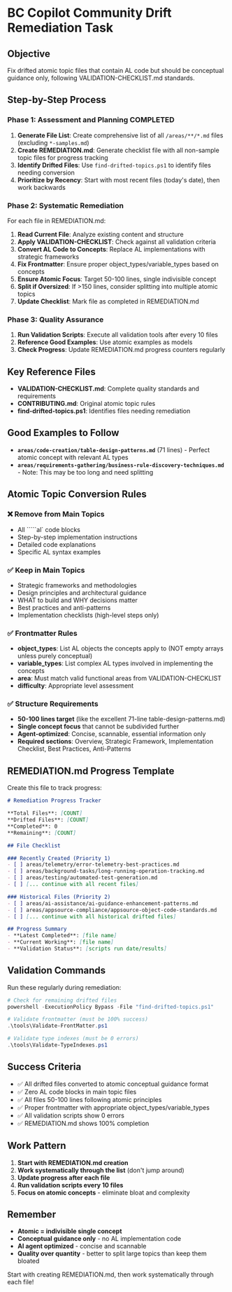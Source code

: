 # BC Copilot Community Drift Remediation Task

## Objective
Fix drifted atomic topic files that contain AL code but should be conceptual guidance only, following VALIDATION-CHECKLIST.md standards.

## Step-by-Step Process

### Phase 1: Assessment and Planning **COMPLETED**
1. **Generate File List**: Create comprehensive list of all `/areas/**/*.md` files (excluding `*-samples.md`)
2. **Create REMEDIATION.md**: Generate checklist file with all non-sample topic files for progress tracking
3. **Identify Drifted Files**: Use `find-drifted-topics.ps1` to identify files needing conversion
4. **Prioritize by Recency**: Start with most recent files (today's date), then work backwards

### Phase 2: Systematic Remediation
For each file in REMEDIATION.md:
1. **Read Current File**: Analyze existing content and structure
2. **Apply VALIDATION-CHECKLIST**: Check against all validation criteria
3. **Convert AL Code to Concepts**: Replace AL implementations with strategic frameworks
4. **Fix Frontmatter**: Ensure proper object_types/variable_types based on concepts 
5. **Ensure Atomic Focus**: Target 50-100 lines, single indivisible concept
6. **Split if Oversized**: If >150 lines, consider splitting into multiple atomic topics
7. **Update Checklist**: Mark file as completed in REMEDIATION.md

### Phase 3: Quality Assurance
1. **Run Validation Scripts**: Execute all validation tools after every 10 files
2. **Reference Good Examples**: Use atomic examples as models
3. **Check Progress**: Update REMEDIATION.md progress counters regularly

## Key Reference Files
- **VALIDATION-CHECKLIST.md**: Complete quality standards and requirements
- **CONTRIBUTING.md**: Original atomic topic rules
- **find-drifted-topics.ps1**: Identifies files needing remediation

## Good Examples to Follow
- **`areas/code-creation/table-design-patterns.md`** (71 lines) - Perfect atomic concept with relevant AL types
- **`areas/requirements-gathering/business-rule-discovery-techniques.md`** - Note: This may be too long and need splitting

## Atomic Topic Conversion Rules

### ❌ Remove from Main Topics
- All `````al` code blocks
- Step-by-step implementation instructions
- Detailed code explanations
- Specific AL syntax examples

### ✅ Keep in Main Topics
- Strategic frameworks and methodologies
- Design principles and architectural guidance
- WHAT to build and WHY decisions matter
- Best practices and anti-patterns
- Implementation checklists (high-level steps only)

### ✅ Frontmatter Rules
- **object_types**: List AL objects the concepts apply to (NOT empty arrays unless purely conceptual)
- **variable_types**: List complex AL types involved in implementing the concepts
- **area**: Must match valid functional areas from VALIDATION-CHECKLIST
- **difficulty**: Appropriate level assessment

### ✅ Structure Requirements
- **50-100 lines target** (like the excellent 71-line table-design-patterns.md)
- **Single concept focus** that cannot be subdivided further
- **Agent-optimized**: Concise, scannable, essential information only
- **Required sections**: Overview, Strategic Framework, Implementation Checklist, Best Practices, Anti-Patterns

## REMEDIATION.md Progress Template

Create this file to track progress:

```markdown
# Remediation Progress Tracker

**Total Files**: [COUNT]
**Drifted Files**: [COUNT]
**Completed**: 0
**Remaining**: [COUNT]

## File Checklist

### Recently Created (Priority 1)
- [ ] areas/telemetry/error-telemetry-best-practices.md
- [ ] areas/background-tasks/long-running-operation-tracking.md
- [ ] areas/testing/automated-test-generation.md
- [ ] [... continue with all recent files]

### Historical Files (Priority 2)
- [ ] areas/ai-assistance/ai-guidance-enhancement-patterns.md
- [ ] areas/appsource-compliance/appsource-object-code-standards.md
- [ ] [... continue with all historical drifted files]

## Progress Summary
- **Latest Completed**: [file name]
- **Current Working**: [file name]
- **Validation Status**: [scripts run date/results]
```

## Validation Commands
Run these regularly during remediation:

```powershell
# Check for remaining drifted files
powershell -ExecutionPolicy Bypass -File "find-drifted-topics.ps1"

# Validate frontmatter (must be 100% success)
.\tools\Validate-FrontMatter.ps1

# Validate type indexes (must be 0 errors)
.\tools\Validate-TypeIndexes.ps1
```

## Success Criteria
- ✅ All drifted files converted to atomic conceptual guidance format
- ✅ Zero AL code blocks in main topic files
- ✅ All files 50-100 lines following atomic principles
- ✅ Proper frontmatter with appropriate object_types/variable_types
- ✅ All validation scripts show 0 errors
- ✅ REMEDIATION.md shows 100% completion

## Work Pattern
1. **Start with REMEDIATION.md creation**
2. **Work systematically through the list** (don't jump around)
3. **Update progress after each file**
4. **Run validation scripts every 10 files**
5. **Focus on atomic concepts** - eliminate bloat and complexity

## Remember
- **Atomic = indivisible single concept**
- **Conceptual guidance only** - no AL implementation code
- **AI agent optimized** - concise and scannable
- **Quality over quantity** - better to split large topics than keep them bloated

Start with creating REMEDIATION.md, then work systematically through each file!
